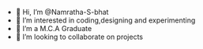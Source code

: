 - 👋 Hi, I’m @Namratha-S-bhat
- 👀 I’m interested in coding,designing and experimenting
- 🌱 I’m a M.C.A Graduate
- 💞️ I’m looking to collaborate on projects


<!---
Namratha-S-bhat/Namratha-S-bhat is a ✨ special ✨ repository because its `README.md` (this file) appears on your GitHub profile.
You can click the Preview link to take a look at your changes.
--->
